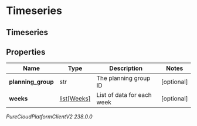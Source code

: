 # Timeseries

## Timeseries

## Properties

|Name | Type | Description | Notes|
|------------ | ------------- | ------------- | -------------|
| **planning_group** | str | The planning group ID | [optional] |
| **weeks** | [list[Weeks]](Weeks) | List of data for each week | [optional] |



_PureCloudPlatformClientV2 238.0.0_
